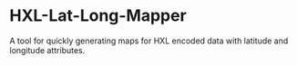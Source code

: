 HXL-Lat-Long-Mapper
===================

A tool for quickly generating maps for HXL encoded data with latitude and longitude attributes.
